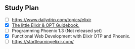 ## Study Plan

- [ ] https://www.dailydrip.com/topics/elixir
- [x] [The little Elixir & OPT Guidebook.](https://www.manning.com/books/the-little-elixir-and-otp-guidebook)
- [ ] Programming Phoenix 1.3 (Not released yet)
- [x] Functional Web Development with Elixir OTP and Phoenix.
- [ ] https://startlearningelixir.com/
